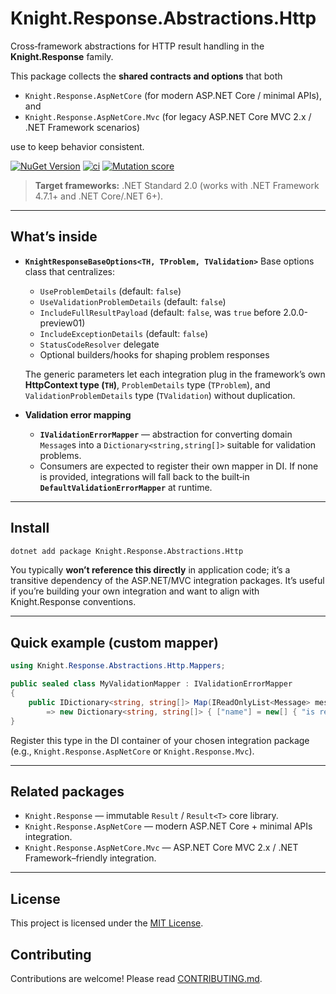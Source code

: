 # Knight.Response.Abstractions.Http

Cross‑framework abstractions for HTTP result handling in the **Knight.Response** family.

This package collects the **shared contracts and options** that both

* `Knight.Response.AspNetCore` (for modern ASP.NET Core / minimal APIs), and
* `Knight.Response.AspNetCore.Mvc` (for legacy ASP.NET Core MVC 2.x / .NET Framework scenarios)

use to keep behavior consistent.

[![NuGet Version](https://img.shields.io/nuget/v/Knight.Response.Abstractions.Http.svg)](https://www.nuget.org/packages/Knight.Response.Abstractions.Http)
[![ci](https://github.com/KnightBadaru/Knight.Response/actions/workflows/ci.yml/badge.svg)](https://github.com/KnightBadaru/Knight.Response/actions/workflows/ci.yml)
[![Mutation score](https://img.shields.io/endpoint?url=https%3A%2F%2Fbadge-api.stryker-mutator.io%2Fgithub.com%2FKnightBadaru%2FKnight.Response%2Fmain%3Fmodule%3DKnight.Response.Abstractions.Http&label=mutation%20score)](https://dashboard.stryker-mutator.io/reports/github.com/KnightBadaru/Knight.Response/main?module=Knight.Response.Abstractions.Http)

> **Target frameworks:** .NET Standard 2.0 (works with .NET Framework 4.7.1+ and .NET Core/.NET 6+).

---

## What’s inside

* **`KnightResponseBaseOptions<TH, TProblem, TValidation>`**
  Base options class that centralizes:

    * `UseProblemDetails` (default: `false`)
    * `UseValidationProblemDetails` (default: `false`)
    * `IncludeFullResultPayload` (default: `false`, was `true` before 2.0.0-preview01)
    * `IncludeExceptionDetails` (default: `false`)
    * `StatusCodeResolver` delegate
    * Optional builders/hooks for shaping problem responses

  The generic parameters let each integration plug in the framework’s
  own **HttpContext type (`TH`)**, `ProblemDetails` type (`TProblem`),
  and `ValidationProblemDetails` type (`TValidation`) without duplication.

* **Validation error mapping**

    * **`IValidationErrorMapper`** — abstraction for converting domain `Message`s
      into a `Dictionary<string,string[]>` suitable for validation problems.
    * Consumers are expected to register their own mapper in DI.
      If none is provided, integrations will fall back to the built‑in
      **`DefaultValidationErrorMapper`** at runtime.

---

## Install

```bash
dotnet add package Knight.Response.Abstractions.Http
```

You typically **won’t reference this directly** in application code; it’s a
transitive dependency of the ASP.NET/MVC integration packages. It’s useful if you’re
building your own integration and want to align with Knight.Response conventions.

---

## Quick example (custom mapper)

```csharp
using Knight.Response.Abstractions.Http.Mappers;

public sealed class MyValidationMapper : IValidationErrorMapper
{
    public IDictionary<string, string[]> Map(IReadOnlyList<Message> messages)
        => new Dictionary<string, string[]> { ["name"] = new[] { "is required" } };
}
```

Register this type in the DI container of your chosen integration package
(e.g., `Knight.Response.AspNetCore` or `Knight.Response.Mvc`).

---

## Related packages

* `Knight.Response` — immutable `Result` / `Result<T>` core library.
* `Knight.Response.AspNetCore` — modern ASP.NET Core + minimal APIs integration.
* `Knight.Response.AspNetCore.Mvc` — ASP.NET Core MVC 2.x / .NET Framework–friendly integration.

---

## License

This project is licensed under the [MIT License](../../LICENSE).

## Contributing

Contributions are welcome! Please read [CONTRIBUTING.md](../../CONTRIBUTING.md).
